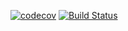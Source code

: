 [![codecov](https://codecov.io/gh/gitcloneguy/rpi-temp/branch/master/graph/badge.svg)](https://codecov.io/gh/gitcloneguy/rpi-temp) [![Build Status](https://travis-ci.com/gitcloneguy/rpi-temp.svg?branch=master)](https://travis-ci.com/gitcloneguy/rpi-temp)
